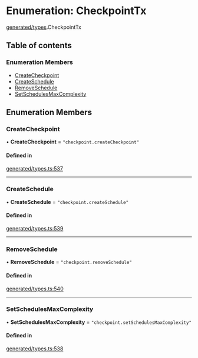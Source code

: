 # Enumeration: CheckpointTx

[generated/types](../wiki/generated.types).CheckpointTx

## Table of contents

### Enumeration Members

- [CreateCheckpoint](../wiki/generated.types.CheckpointTx#createcheckpoint)
- [CreateSchedule](../wiki/generated.types.CheckpointTx#createschedule)
- [RemoveSchedule](../wiki/generated.types.CheckpointTx#removeschedule)
- [SetSchedulesMaxComplexity](../wiki/generated.types.CheckpointTx#setschedulesmaxcomplexity)

## Enumeration Members

### CreateCheckpoint

• **CreateCheckpoint** = ``"checkpoint.createCheckpoint"``

#### Defined in

[generated/types.ts:537](https://github.com/PolymeshAssociation/polymesh-sdk/blob/3d14e829/src/generated/types.ts#L537)

___

### CreateSchedule

• **CreateSchedule** = ``"checkpoint.createSchedule"``

#### Defined in

[generated/types.ts:539](https://github.com/PolymeshAssociation/polymesh-sdk/blob/3d14e829/src/generated/types.ts#L539)

___

### RemoveSchedule

• **RemoveSchedule** = ``"checkpoint.removeSchedule"``

#### Defined in

[generated/types.ts:540](https://github.com/PolymeshAssociation/polymesh-sdk/blob/3d14e829/src/generated/types.ts#L540)

___

### SetSchedulesMaxComplexity

• **SetSchedulesMaxComplexity** = ``"checkpoint.setSchedulesMaxComplexity"``

#### Defined in

[generated/types.ts:538](https://github.com/PolymeshAssociation/polymesh-sdk/blob/3d14e829/src/generated/types.ts#L538)
